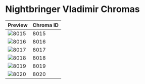 # Nightbringer Vladimir Chromas

| Preview | Chroma ID |
|---------|-----------|
| ![8015](https://raw.communitydragon.org/latest/plugins/rcp-be-lol-game-data/global/default/v1/champion-chroma-images/8/8015.png) | 8015 |
| ![8016](https://raw.communitydragon.org/latest/plugins/rcp-be-lol-game-data/global/default/v1/champion-chroma-images/8/8016.png) | 8016 |
| ![8017](https://raw.communitydragon.org/latest/plugins/rcp-be-lol-game-data/global/default/v1/champion-chroma-images/8/8017.png) | 8017 |
| ![8018](https://raw.communitydragon.org/latest/plugins/rcp-be-lol-game-data/global/default/v1/champion-chroma-images/8/8018.png) | 8018 |
| ![8019](https://raw.communitydragon.org/latest/plugins/rcp-be-lol-game-data/global/default/v1/champion-chroma-images/8/8019.png) | 8019 |
| ![8020](https://raw.communitydragon.org/latest/plugins/rcp-be-lol-game-data/global/default/v1/champion-chroma-images/8/8020.png) | 8020 |
